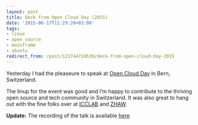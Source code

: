 ```yaml
---
layout: post
title: Deck from Open Cloud Day (2015)
date: '2015-06-17T11:29:28+03:00'
tags:
- linux
- open source
- mainframe
- ubuntu
redirect_from: /post/121744724539/deck-from-open-cloud-day-2015
---
```

Yesterday I had the pleaseure to speak at [Open Cloud Day](http://www.ch-open.ch/events/aktuelle-events/160615-open-cloud-day-2015/) in Bern, Switzerland.

The linup for the event was good and I’m happy to contribute to the thriving open source and tech community in Switzerland. It was also great to hang out with the fine folks over at [ICCLAB](http://www.s-i.ch/) and [ZHAW](http://www.unibe.ch/).

**Update:** The recording of the talk is available [here](https://www.youtube.com/watch?v=pHdc3f98Kxs&index=11&list=PLofS3lNZckseu0v_CP4XjgDUQxRKfF6gA)
